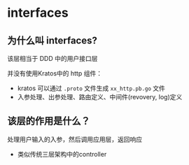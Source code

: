 # interfaces


## 为什么叫 interfaces?
该层相当于 DDD 中的用户接口层

并没有使用Kratos中的 http 组件：
- kratos 可以通过 `.proto` 文件生成 `xx_http.pb.go` 文件
- 入参处理、出参处理、路由定义、中间件(revovery, log)定义


## 该层的作用是什么？
处理用户输入的入参，然后调用应用层，返回响应

- 类似传统三层架构中的controller